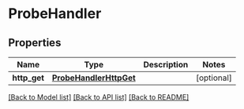 # ProbeHandler

## Properties
Name | Type | Description | Notes
------------ | ------------- | ------------- | -------------
**http_get** | [**ProbeHandlerHttpGet**](ProbeHandlerHttpGet.md) |  | [optional] 

[[Back to Model list]](../README.md#documentation-for-models) [[Back to API list]](../README.md#documentation-for-api-endpoints) [[Back to README]](../README.md)

